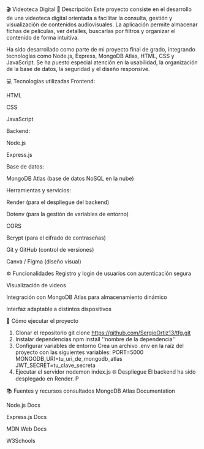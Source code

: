 🎬 Videoteca Digital
📌 Descripción
Este proyecto consiste en el desarrollo de una videoteca digital orientada a facilitar la consulta, gestión y visualización de contenidos audiovisuales. La aplicación permite almacenar fichas de películas, ver detalles, buscarlas por filtros y organizar el contenido de forma intuitiva.

Ha sido desarrollado como parte de mi proyecto final de grado, integrando tecnologías como Node.js, Express, MongoDB Atlas, HTML, CSS y JavaScript. Se ha puesto especial atención en la usabilidad, la organización de la base de datos, la seguridad y el diseño responsive.

💻 Tecnologías utilizadas
Frontend:

HTML

CSS

JavaScript

Backend:

Node.js

Express.js

Base de datos:

MongoDB Atlas (base de datos NoSQL en la nube)

Herramientas y servicios:

Render (para el despliegue del backend)

Dotenv (para la gestión de variables de entorno)

CORS

Bcrypt (para el cifrado de contraseñas)

Git y GitHub (control de versiones)

Canva / Figma (diseño visual)

⚙️ Funcionalidades
Registro y login de usuarios con autenticación segura

Visualización de videos


Integración con MongoDB Atlas para almacenamiento dinámico

Interfaz adaptable a distintos dispositivos

🚀 Cómo ejecutar el proyecto
1. Clonar el repositorio
git clone https://github.com/SergioOrtiz13/tfg.git
2. Instalar dependencias
npm install ''nombre de la dependencia''
3. Configurar variables de entorno
Crea un archivo .env en la raíz del proyecto con las siguientes variables:
PORT=5000
MONGODB_URI=tu_uri_de_mongodb_atlas
JWT_SECRET=tu_clave_secreta
4. Ejecutar el servidor
nodemon index.js
🌐 Despliegue
El backend ha sido desplegado en Render. P

📚 Fuentes y recursos consultados
MongoDB Atlas Documentation

Node.js Docs

Express.js Docs

MDN Web Docs

W3Schools